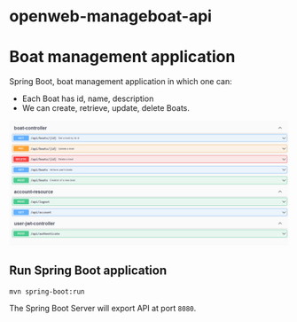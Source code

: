 # openweb-manageboat-api
# Boat management application

Spring Boot, boat management application in which one can:
- Each Boat has id, name, description
- We can create, retrieve, update, delete Boats.

![Open api swagger](https://github.com/salahOuar/openweb-manageboat-api/blob/main/src/main/resources/static/swagger.png)

## Run Spring Boot application
```
mvn spring-boot:run
```
The Spring Boot Server will export API at port `8080`.